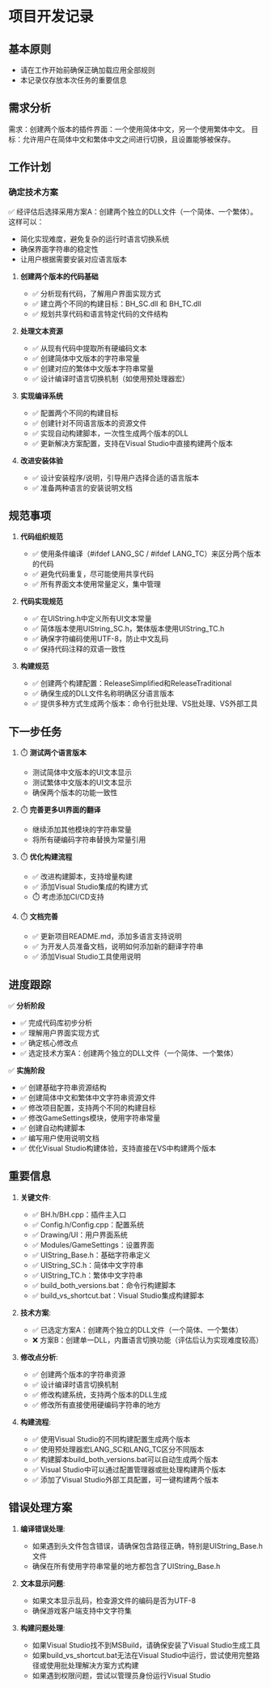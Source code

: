 # 项目开发记录

## 基本原则
- 请在工作开始前确保正确加载应用全部规则
- 本记录仅存放本次任务的重要信息 

## 需求分析
需求：创建两个版本的插件界面：一个使用简体中文，另一个使用繁体中文。
目标：允许用户在简体中文和繁体中文之间进行切换，且设置能够被保存。

## 工作计划

### 确定技术方案
✅ 经评估后选择采用方案A：创建两个独立的DLL文件（一个简体、一个繁体）。这样可以：
- 简化实现难度，避免复杂的运行时语言切换系统
- 确保界面字符串的稳定性
- 让用户根据需要安装对应语言版本

1. **创建两个版本的代码基础**
   - ✅ 分析现有代码，了解用户界面实现方式
   - ✅ 建立两个不同的构建目标：BH_SC.dll 和 BH_TC.dll
   - ✅ 规划共享代码和语言特定代码的文件结构

2. **处理文本资源**
   - ✅ 从现有代码中提取所有硬编码文本
   - ✅ 创建简体中文版本的字符串常量
   - ✅ 创建对应的繁体中文版本字符串常量
   - ✅ 设计编译时语言切换机制（如使用预处理器宏）

3. **实现编译系统**
   - ✅ 配置两个不同的构建目标
   - ✅ 创建针对不同语言版本的资源文件
   - ✅ 实现自动构建脚本，一次性生成两个版本的DLL
   - ✅ 更新解决方案配置，支持在Visual Studio中直接构建两个版本

4. **改进安装体验**
   - ✅ 设计安装程序/说明，引导用户选择合适的语言版本
   - ✅ 准备两种语言的安装说明文档

## 规范事项

1. **代码组织规范**
   - ✅ 使用条件编译（#ifdef LANG_SC / #ifdef LANG_TC）来区分两个版本的代码
   - ✅ 避免代码重复，尽可能使用共享代码
   - ✅ 所有界面文本使用常量定义，集中管理

2. **代码实现规范**
   - ✅ 在UIString.h中定义所有UI文本常量
   - ✅ 简体版本使用UIString_SC.h，繁体版本使用UIString_TC.h
   - ✅ 确保字符编码使用UTF-8，防止中文乱码
   - ✅ 保持代码注释的双语一致性

3. **构建规范**
   - ✅ 创建两个构建配置：ReleaseSimplified和ReleaseTraditional
   - ✅ 确保生成的DLL文件名称明确区分语言版本
   - ✅ 提供多种方式生成两个版本：命令行批处理、VS批处理、VS外部工具

## 下一步任务

1. ⏱️ **测试两个语言版本**
   - 测试简体中文版本的UI文本显示
   - 测试繁体中文版本的UI文本显示
   - 确保两个版本的功能一致性

2. ⏱️ **完善更多UI界面的翻译**
   - 继续添加其他模块的字符串常量
   - 将所有硬编码字符串替换为常量引用

3. ⏱️ **优化构建流程**
   - ✅ 改进构建脚本，支持增量构建
   - ✅ 添加Visual Studio集成的构建方式
   - ⏱️ 考虑添加CI/CD支持

4. ⏱️ **文档完善**
   - ✅ 更新项目README.md，添加多语言支持说明
   - ✅ 为开发人员准备文档，说明如何添加新的翻译字符串
   - ✅ 添加Visual Studio工具使用说明

## 进度跟踪

✅ **分析阶段**
- ✅ 完成代码库初步分析
- ✅ 理解用户界面实现方式
- ✅ 确定核心修改点
- ✅ 选定技术方案A：创建两个独立的DLL文件（一个简体、一个繁体）

✅ **实施阶段**
- ✅ 创建基础字符串资源结构
- ✅ 创建简体中文和繁体中文字符串资源文件
- ✅ 修改项目配置，支持两个不同的构建目标
- ✅ 修改GameSettings模块，使用字符串常量
- ✅ 创建自动构建脚本
- ✅ 编写用户使用说明文档
- ✅ 优化Visual Studio构建体验，支持直接在VS中构建两个版本

## 重要信息

1. **关键文件**:
   - ✅ BH.h/BH.cpp：插件主入口
   - ✅ Config.h/Config.cpp：配置系统
   - ✅ Drawing/UI：用户界面系统
   - ✅ Modules/GameSettings：设置界面
   - ✅ UIString_Base.h：基础字符串定义
   - ✅ UIString_SC.h：简体中文字符串
   - ✅ UIString_TC.h：繁体中文字符串
   - ✅ build_both_versions.bat：命令行构建脚本
   - ✅ build_vs_shortcut.bat：Visual Studio集成构建脚本

2. **技术方案**:
   - ✅ 已选定方案A：创建两个独立的DLL文件（一个简体、一个繁体）
   - ❌ 方案B：创建单一DLL，内置语言切换功能（评估后认为实现难度较高）

3. **修改点分析**:
   - ✅ 创建两个版本的字符串资源
   - ✅ 设计编译时语言切换机制
   - ✅ 修改构建系统，支持两个版本的DLL生成
   - ✅ 修改所有直接使用硬编码字符串的地方

4. **构建流程**:
   - ✅ 使用Visual Studio的不同构建配置生成两个版本
   - ✅ 使用预处理器宏LANG_SC和LANG_TC区分不同版本
   - ✅ 构建脚本build_both_versions.bat可以自动生成两个版本
   - ✅ Visual Studio中可以通过配置管理器或批处理构建两个版本
   - ✅ 添加了Visual Studio外部工具配置，可一键构建两个版本

## 错误处理方案

1. **编译错误处理**:
   - 如果遇到头文件包含错误，请确保包含路径正确，特别是UIString_Base.h文件
   - 确保在所有使用字符串常量的地方都包含了UIString_Base.h

2. **文本显示问题**:
   - 如果文本显示乱码，检查源文件的编码是否为UTF-8
   - 确保游戏客户端支持中文字符集

3. **构建问题处理**:
   - 如果Visual Studio找不到MSBuild，请确保安装了Visual Studio生成工具
   - 如果build_vs_shortcut.bat无法在Visual Studio中运行，尝试使用完整路径或使用批处理解决方案方式构建
   - 如果遇到权限问题，尝试以管理员身份运行Visual Studio


